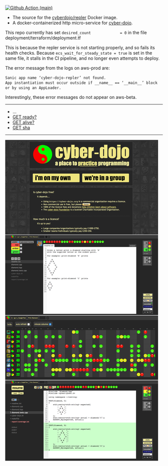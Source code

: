 [![Github Action (main)](https://github.com/cyber-dojo/repler/actions/workflows/main.yml/badge.svg)](https://github.com/cyber-dojo/repler/actions)

- The source for the [cyberdojo/repler](https://hub.docker.com/r/cyberdojo/repler/tags) Docker image.
- A docker-containerized http micro-service for [cyber-dojo](http://cyber-dojo.org).

This repo currently has set 
`desired_count             = 0`
in the file deployment/terraform/deployment.tf

This is because the repler service is not starting properly, and so fails its health checks. Because
`ecs_wait_for_steady_state = true`
is set in the same file, it stalls in the CI pipeline, and no longer even attempts to deploy.

The error message from the logs on aws-prod are:
```
Sanic app name ‘cyber-dojo-repler’ not found.
App instantiation must occur outside if __name__ == ‘__main__’ block or by using an AppLoader.
```
Interestingly, these error messages do not appear on aws-beta.

- - - -
* ...
* [GET ready?](docs/api.md#get-ready)
* [GET alive?](docs/api.md#get-alive)  
* [GET sha](docs/api.md#get-sha)

- - - -
![cyber-dojo.org home page](https://github.com/cyber-dojo/cyber-dojo/blob/master/shared/home_page_snapshot.png)
